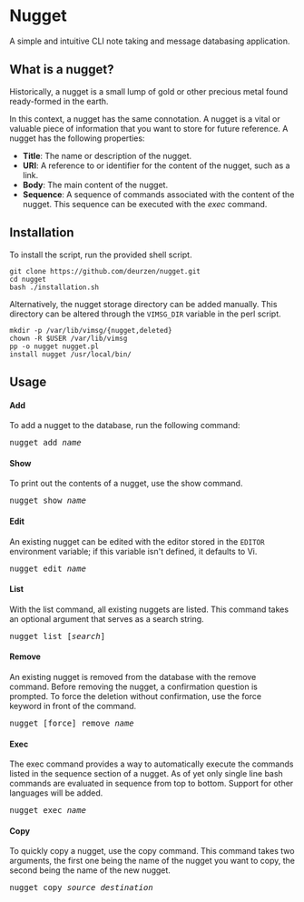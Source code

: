 # Nugget
A simple and intuitive CLI note taking and message databasing application.

## What is a nugget?
Historically, a nugget is a small lump of gold or other precious metal found
ready-formed in the earth.

In this context, a nugget has the same connotation. A nugget is a vital or
valuable piece of information that you want to store for future reference.
A nugget has the following properties:

- **Title**: The name or description of the nugget.
- **URI**: A reference to or identifier for the content of the nugget, such as
           a link.
- **Body**: The main content of the nugget.
- **Sequence**: A sequence of commands associated with the content of the
                nugget. This sequence can be executed with the _exec_ command.


## Installation
To install the script, run the provided shell script.

```
git clone https://github.com/deurzen/nugget.git
cd nugget
bash ./installation.sh
```

Alternatively, the nugget storage directory can be added manually. This
directory can be altered through the `VIMSG_DIR` variable in the perl script.

```
mkdir -p /var/lib/vimsg/{nugget,deleted}
chown -R $USER /var/lib/vimsg
pp -o nugget nugget.pl
install nugget /usr/local/bin/
```

## Usage
#### Add
To add a nugget to the database, run the following command:

<pre>
nugget add <i>name</i>
</pre>

#### Show
To print out the contents of a nugget, use the show command.

<pre>
nugget show <i>name</i>
</pre>

#### Edit
An existing nugget can be edited with the editor stored in the `EDITOR`
environment variable; if this variable isn't defined, it defaults to Vi.

<pre>
nugget edit <i>name</i>
</pre>

#### List
With the list command, all existing nuggets are listed. This command takes an
optional argument that serves as a search string.

<pre>
nugget list [<i>search</i>]
</pre>

#### Remove
An existing nugget is removed from the database with the remove command.
Before removing the nugget, a confirmation question is prompted. To force the
deletion without confirmation, use the force keyword in front of the command.

<pre>
nugget [force] remove <i>name</i>
</pre>

#### Exec
The exec command provides a way to automatically execute the commands listed
in the sequence section of a nugget. As of yet only single
line bash commands are evaluated in sequence from top to bottom. Support for
other languages will be added.

<pre>
nugget exec <i>name</i>
</pre>

#### Copy
To quickly copy a nugget, use the copy command. This command takes two
arguments, the first one being the name of the nugget you want to copy, the
second being the name of the new nugget.

<pre>
nugget copy <i>source</i> <i>destination</i>
</pre>

